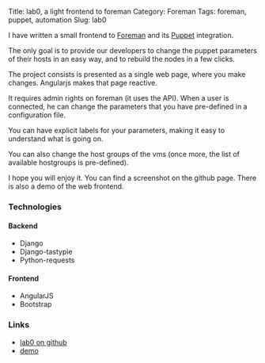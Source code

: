 Title: lab0, a light frontend to foreman
Category: Foreman
Tags: foreman, puppet, automation
Slug: lab0

I have written a small frontend to [Foreman](http://theforeman.org) and its [Puppet](https://puppetlabs.com/puppet/puppet-open-source) integration.

The only goal is to provide our developers to change the puppet parameters of their
hosts in an easy way, and to rebuild the nodes in a few clicks.

The project consists is presented as a single web page, where you make changes. Angularjs makes that page reactive.

It requires admin rights on foreman (it uses the API). When a user is connected, he
can change the parameters that you have pre-defined in a configuration file.

You can have explicit labels for your parameters, making it easy to understand what is going on.

You can also change the host groups of the vms (once more, the list of available hostgroups is
pre-defined).

I hope you will enjoy it. You can find a screenshot on the github page. There is also a demo of the
web frontend.

### Technologies

#### Backend

* Django
* Django-tastypie
* Python-requests

#### Frontend

* AngularJS
* Bootstrap


### Links

* [lab0 on github](https://github.com/roidelapluie/lab0)
* [demo](http://lab0.roidelapluie.be)

